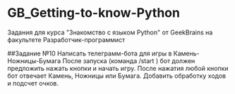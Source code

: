 # GB_Getting-to-know-Python
Задания для курса "Знакомство с языком Python" от GeekBrains на факультете Разработчик-программист

##Задание №10
Написать телеграмм-бота для игры в Камень-Ножницы-Бумага
После запуска (команда /start ) бот должен предложить нажать кнопки и начать игру.
После нажатия любой кнопки бот отвечает Камень, Ножницы или Бумага.
Добавить обработку ходов и подсчет очков.
